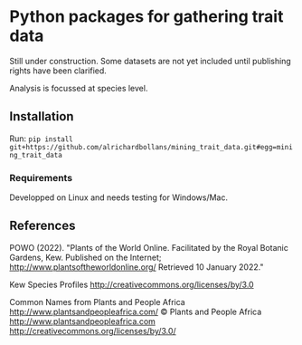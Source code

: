 # Python packages for gathering trait data

Still under construction. Some datasets are not yet included until publishing rights have been clarified.

Analysis is focussed at species level.

## Installation

Run:
`pip install git+https://github.com/alrichardbollans/mining_trait_data.git#egg=mining_trait_data`

### Requirements

Developped on Linux and needs testing for Windows/Mac.

## References
POWO (2022). "Plants of the World Online. Facilitated by the Royal Botanic Gardens, Kew. Published on the Internet; http://www.plantsoftheworldonline.org/
Retrieved 10 January 2022."

Kew Species Profiles
http://creativecommons.org/licenses/by/3.0

Common Names from Plants and People Africa 
http://www.plantsandpeopleafrica.com/
© Plants and People Africa 
http://www.plantsandpeopleafrica.com http://creativecommons.org/licenses/by/3.0/